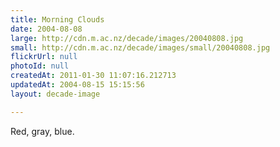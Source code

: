 ```yaml
---
title: Morning Clouds
date: 2004-08-08
large: http://cdn.m.ac.nz/decade/images/20040808.jpg
small: http://cdn.m.ac.nz/decade/images/small/20040808.jpg
flickrUrl: null
photoId: null
createdAt: 2011-01-30 11:07:16.212713
updatedAt: 2004-08-15 15:15:56
layout: decade-image

---
```

Red, gray, blue.
